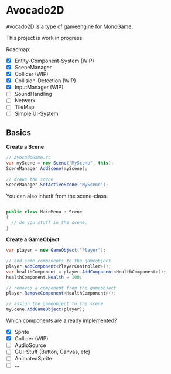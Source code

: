 # Avocado2D

Avocado2D is a type of gameengine for [MonoGame](http://www.monogame.net/).

This project is work in progress.

Roadmap:
- [x] Entity-Component-System (WIP)
- [x] SceneManager
- [x] Collider (WIP)
- [x] Collision-Detection  (WIP)
- [x] InputManager (WIP)
- [ ] SoundHandling
- [ ] Network
- [ ] TileMap
- [ ] Simple UI-System

## Basics

**Create a Scene**
```csharp
// AvocadoGame.cs
var myScene = new Scene("MyScene", this);
SceneManager.AddScene(myScene);

// draws the scene
SceneManager.SetActiveScene("MyScene");
```
You can also inherit from the scene-class.
```csharp

public class MainMenu : Scene
{
  // do you stuff in the scene.
}

```


**Create a GameObject**

```csharp
var player = new GameObject("Player");

// add some components to the gameobject 
player.AddComponent<PlayerController>();
var healthComponent = player.AddComponent<HealthComponent>();
healthComponent.Health = 100;

// removes a component from the gameobject
player.RemoveComponent<HealthComponent>();

// assign the gameobject to the scene
myScene.AddGameObject(player);

```

Which components are already implemented?
- [x] Sprite
- [x] Collider (WIP)
- [ ] AudioSource
- [ ] GUI-Stuff (Button, Canvas, etc)
- [ ] AnimatedSprite
- [ ] ...
